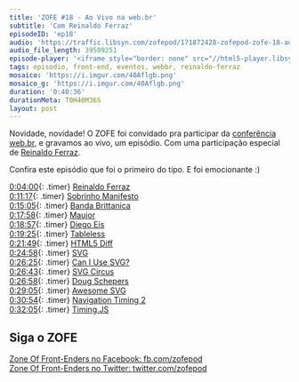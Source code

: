 ```yaml
---
title: 'ZOFE #18 - Ao Vivo na web.br'
subtitle: 'Com Reinaldo Ferraz'
episodeID: 'ep18'
audio: 'https://traffic.libsyn.com/zofepod/171872428-zofepod-zofe-18-ao-vivo-na-webbr.m4a'
audio_file_length: 39509251
episode-player: '<iframe style="border: none" src="//html5-player.libsyn.com/embed/episode/id/7032639/height/90/theme/custom/autoplay/no/autonext/no/thumbnail/yes/preload/no/no_addthis/no/direction/backward/render-playlist/no/custom-color/87A93A/" height="90" width="100%" scrolling="no"  allowfullscreen webkitallowfullscreen mozallowfullscreen oallowfullscreen msallowfullscreen></iframe>'
tags: episodio, front-end, eventos, webbr, reinaldo-ferraz
mosaico: 'https://i.imgur.com/40Aflgb.png'
mosaico_g: 'https://i.imgur.com/40Aflgb.png'
duration: '0:40:36'
durationMeta: T0H40M36S
layout: post
---
```


Novidade, novidade! O ZOFE foi convidado pra participar da [conferência web.br](http://conferenciaweb.w3c.br/), e gravamos ao vivo, um episódio. Com uma participação especial de [Reinaldo Ferraz](https://twitter.com/reinaldoferraz).

<!-- excerpt -->

Confira este episódio que foi o primeiro do tipo. E foi emocionante :)

[0:04:00](#t=0:04:00){: .timer} [Reinaldo Ferraz](https://twitter.com/reinaldoferraz)<br>
[0:11:17](#t=0:11:17){: .timer} [Sobrinho Manifesto](https://github.com/braziljs/sobrinho-manifesto)<br>
[0:15:05](#t=0:15:05){: .timer} [Banda Brittanica](http://bandabrittanica.com/)<br>
[0:17:58](#t=0:17:58){: .timer} [Maujor](https://twitter.com/maujor)<br>
[0:18:57](#t=0:18:57){: .timer} [Diego Eis](https://twitter.com/diegoeis)<br>
[0:19:25](#t=0:19:25){: .timer} [Tableless](http://tableless.com.br/)<br>
[0:21:49](#t=0:21:49){: .timer} [HTML5 Diff](http://www.w3.org/TR/html5-diff/)<br>
[0:24:58](#t=0:24:58){: .timer} [SVG](http://www.w3.org/Graphics/SVG/)<br>
[0:26:25](#t=0:26:25){: .timer} [Can I Use SVG?](http://caniuse.com/#search=svg)<br>
[0:26:43](#t=0:26:43){: .timer} [SVG Circus](http://svgcircus.com/)<br>
[0:26:58](#t=0:26:58){: .timer} [Doug Schepers](https://twitter.com/shepazu)<br>
[0:29:05](#t=0:29:05){: .timer} [Awesome SVG](https://github.com/willianjusten/awesome-svg)<br>
[0:30:54](#t=0:30:54){: .timer} [Navigation Timing 2](http://www.w3.org/TR/navigation-timing-2/)<br>
[0:32:05](#t=0:32:05){: .timer} [Timing.JS](https://github.com/addyosmani/timing.js)<br>

## Siga o ZOFE

[Zone Of Front-Enders no Facebook: fb.com/zofepod](http://fb.com/zofepod/ 'ZOFE no Facebook: fb.com/zofepod')<br>
[Zone Of Front-Enders no Twitter: twitter.com/zofepod](http://twitter.com/zofepod/ 'ZOFE no Twitter')<br>
